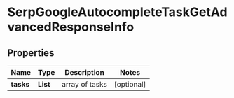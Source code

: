 # SerpGoogleAutocompleteTaskGetAdvancedResponseInfo


## Properties

| Name | Type | Description | Notes |
|------------ | ------------- | ------------- | -------------|
**tasks** | **List<SerpGoogleAutocompleteTaskGetAdvancedTaskInfo>** | array of tasks |[optional]|
